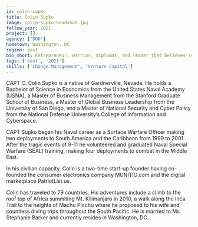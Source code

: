 ```yaml
---
id: colin-supko
title: Colin Supko
image: colin-supko-headshot.jpg
fellow_year: 2021
project: []
agency: ["DOD"]
hometown: Washington, DC
region: east
bio_short: Entrepreneur, warrior, diplomat, and leader that believes service to ones nation is the highest calling.
tags: ['east', '2021']
skills: ['Change Management', 'Venture Capital']
---
```

CAPT C. Colin Supko is a native of Gardnerville, Nevada. He holds a Bachelor of Science in Economics from the United States Naval Academy (USNA), a Master of Business Management from the Stanford Graduate School of Business, a Master of Global Business Leadership from the University of San Diego, and a Master of National Security and Cyber Policy from the National Defense University’s College of Information and Cyberspace.

CAPT Supko began his Naval career as a Surface Warfare Officer making two deployments to South America and the Caribbean from 1999 to 2001. After the tragic events of 9-11 he volunteered and graduated Naval Special Warfare (SEAL) training, making four deployments to combat in the Middle East.

In his civilian capacity, Colin is a two-time start-up founder having co-founded the consumer electronics company MUNITIO.com and the digital marketplace PatriotList.us.

Colin has traveled to 79 countries. His adventures include a climb to the roof top of Africa summiting Mt. Kilimanjaro in 2010, a walk along the Inca Trail to the heights of Machu Picchu where he proposed to his wife and countless diving trips throughout the South Pacific. He is married to Ms. Stephanie Barker and currently resides in Washington, DC.
